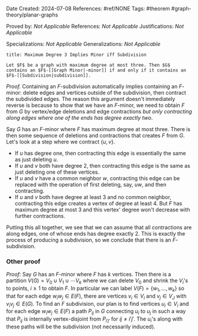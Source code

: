 Date Created: 2024-07-08
References: #ref/NONE
Tags: #theorem #graph-theory/planar-graphs 

Proved by: <i>Not Applicable</i>
References: <i>Not Applicable</i>
Justifications: <i>Not Applicable</i>

Specializations: <i>Not Applicable</i>
Generalizations: <i>Not Applicable</i>

```ad-theorem
title: Maximum Degree 3 Implies Minor iff Subdivision

Let $F$ be a graph with maximum degree at most three. Then $G$ contains an $F$-[[Graph Minor|-minor]] if and only if it contains an $F$-[[Subdivision|subdivision]].

```

<i>Proof.</i> Containing an $F$-subdivision automatically implies containing an $F$-minor: delete edges and vertices outside of the subdivision, then contract the subdivided edges. The reason this argument doesn't immediately reverse is because to show that we have an $F$-minor, we need to obtain $F$ from $G$ by vertex/edge deletions and edge contractions *but only contracting along edges where one of the ends has degree exactly two*. 

Say $G$ has an $F$-minor where $F$ has maximum degree at most three. There is then some sequence of deletions and contractions that creates $F$ from $G$. Let's look at a step where we contract $\{u,v\}$.

- If $u$ has degree one, then contracting this edge is essentially the same as just deleting $u$.
- If $u$ and $v$ both have degree 2, then contracting this edge is the same as just deleting one of these vertices.
- If $u$ and $v$ have a common neighbor $w$, contracting this edge can be replaced with the operation of first deleting, say, $uw$, and then contracting.
- If $u$ and $v$ both have degree at least 3 and no common neighbor, contracting this edge creates a vertex of degree at least 4. But $F$ has maximum degree at most 3 and this vertex' degree won't decrease with further contractions.

Putting this all together, we see that we can assume that all contractions are along edges, one of whose ends has degree exactly 2. This is exactly the process of producing a subdivision, so we conclude that there is an $F$-subdivision.

### Other proof

*Proof:* Say $G$ has an $F$-minor where $F$ has $k$ vertices. Then there is a partition $V(G) = V_0 \cup V_1 \cup \cdots V_k$ where we can delete $V_0$ and shrink the $V_i$'s to points, $i \geq 1$ to obtain $F$. In particular we can label $V(F) = \{w_1, \ldots, w_k\}$ so that for each edge $w_iw_j \in E(F)$, there are vertices $v_i \in V_i$ and $v_j\in V_J$ with $v_iv_j \in E(G)$. To find an $F$ subdivision, our plan is to find vertices $u_i \in V_i$ and for each edge $w_iw_j\in E(F)$ a path $P_{ij}$ in $G$ connecting $u_i$ to $u_j$ in such a way that $P_{ij}$ is internally vertex-disjoint from $P_{i'j'}$ for $ij \neq i'j'$. The $u_i$'s along with these paths will be the subdivision (not necessarily induced).

